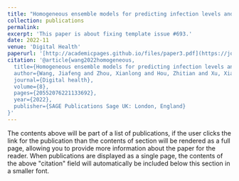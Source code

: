 ```yaml
---
title: "Homogeneous ensemble models for predicting infection levels and mortality of COVID-19 patients: Evidence from China"
collection: publications
permalink: 
excerpt: 'This paper is about fixing template issue #693.'
date: 2022-11
venue: 'Digital Health'
paperurl: '[http://academicpages.github.io/files/paper3.pdf](https://journals.sagepub.com/doi/full/10.1177/20552076221133692)'
citation: '@article{wang2022homogeneous,
  title={Homogeneous ensemble models for predicting infection levels and mortality of COVID-19 patients: Evidence from China},
  author={Wang, Jiafeng and Zhou, Xianlong and Hou, Zhitian and Xu, Xiaoya and Zhao, Yueyue and Chen, Shanshan and Zhang, Jun and Shao, Lina and Yan, Rong and Wang, Mingshan and others},
  journal={Digital health},
  volume={8},
  pages={20552076221133692},
  year={2022},
  publisher={SAGE Publications Sage UK: London, England}
}'
---
```


The contents above will be part of a list of publications, if the user clicks the link for the publication than the contents of section will be rendered as a full page, allowing you to provide more information about the paper for the reader. When publications are displayed as a single page, the contents of the above "citation" field will automatically be included below this section in a smaller font.
